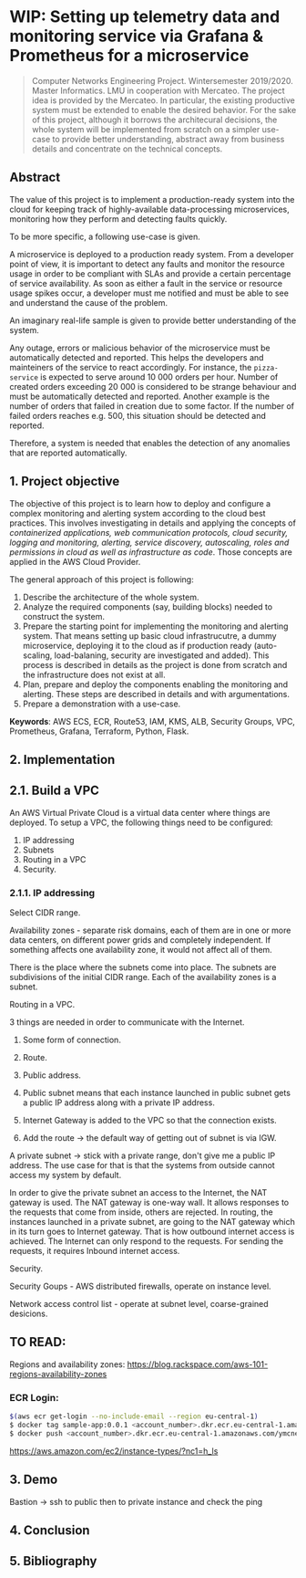 # WIP: Setting up telemetry data and monitoring service via Grafana & Prometheus for a microservice

> Computer Networks Engineering Project. Wintersemester 2019/2020. Master Informatics. LMU in cooperation with Mercateo. The project idea is provided by the Mercateo. In particular, the existing productive system  must be extended to enable the desired behavior. For the sake of this project, although it borrows the architecural decisions, the whole system will be implemented from scratch on a simpler use-case to provide better understanding, abstract away from business details and concentrate on the technical concepts.

## Abstract

The value of this project is to implement a production-ready system into the cloud for keeping track of highly-available data-processing microservices, monitoring how they perform and detecting faults quickly.

To be more specific, a following use-case is given. 

A microservice is deployed to a production ready system. From a developer point of view, it is important to detect any faults and monitor the resource usage in order to be compliant with SLAs and provide a certain percentage of service availability. As soon as either a fault in the service or resource usage spikes occur, a developer must me notified and must be able to see and understand the cause of the problem.

An imaginary real-life sample is given to provide better understanding of the system.

Any outage, errors or malicious behavior of the microservice must be automatically detected and reported. This helps the developers and mainteiners of the service to react accordingly. For instance, the `pizza-service` is expected to serve around 10 000 orders per hour. Number of created orders exceeding 20 000 is considered to be strange behaviour and must be automatically detected and reported. Another example is the number of orders that failed in creation due to some factor. If the number of failed orders reaches e.g. 500, this situation should be detected and reported. 

Therefore, a system is needed that enables the detection of any anomalies that are reported automatically.


## 1. Project objective 

The objective of this project is to learn how to deploy and configure a complex monitoring and alerting system according to the cloud best practices. This involves investigating in details and applying the concepts of *containerized applications, web communication protocols, cloud security, logging and monitoring, alerting, service discovery, autoscaling, roles and permissions in cloud as well as infrastructure as code*. Those concepts are applied in the AWS Cloud Provider. 

The general approach of this project is following:
1. Describe the architecture of the whole system.
2. Analyze the required components (say, building blocks) needed to construct the system.
3. Prepare the starting point for implementing the monitoring and alerting system. That means setting up basic cloud infrastrucutre, a dummy microservice, deploying it to the cloud as if production ready (auto-scaling, load-balaning, security are investigated and added). This process is described in details as the project is done from  scratch and the infrastructure does not exist at all.
4. Plan, prepare and deploy the components enabling the monitoring and alerting. These steps are described in details and with argumentations. 
5. Prepare a demonstration with a use-case. 

**Keywords**: AWS ECS, ECR, Route53, IAM, KMS, ALB, Security Groups, VPC, Prometheus, Grafana, Terraform, Python, Flask.

## 2. Implementation

## 2.1. Build a VPC
An AWS Virtual Private Cloud is a virtual data center where things are deployed. 
To setup a VPC, the following things need to be configured:
1. IP addressing
2. Subnets
3. Routing in a VPC
4. Security. 

### 2.1.1. IP addressing
Select CIDR range.

Availability zones - separate risk domains, each of them are in one or more data centers, on different power grids and completely independent. If something affects one availability zone, it would not affect all of them.

There is the place where the subnets come into place. The subnets are subdivisions of the initial CIDR range. Each of the availability zones is a subnet. 

Routing in a VPC.


3 things are needed in order to communicate with the Internet.
1. Some form of connection.
2. Route.
3. Public address.


1. Public subnet means that each instance launched in public  subnet gets a public IP address along with a private IP address.
2. Internet Gateway is added to the VPC so that the connection exists.
3. Add the  route -> the default  way of getting out of subnet is via IGW.

A private subnet -> stick with a private range, don't give me a public IP address. The use case for that is  that the systems from outside cannot access  my system by default. 

In  order to give the private subnet an access to the Internet, the NAT gateway is used. The NAT gateway is one-way wall. It allows responses to the requests that come from inside, others are rejected.  In routing, the instances launched in a private subnet, are going to the NAT gateway which in its turn goes to Internet gateway. That is how outbound internet access is achieved. The Internet can only respond to the requests. For sending the requests, it requires Inbound internet access. 

Security.

Security Goups - AWS distributed firewalls, operate on instance level.

Network access control list - operate at subnet level, coarse-grained desicions.

## TO  READ:
Regions and availability zones: https://blog.rackspace.com/aws-101-regions-availability-zones



### ECR Login:
```bash
$(aws ecr get-login --no-include-email --region eu-central-1)
$ docker tag sample-app:0.0.1 <account_number>.dkr.ecr.eu-central-1.amazonaws.com/ymcne2019:latest
$ docker push <account_number>.dkr.ecr.eu-central-1.amazonaws.com/ymcne2019:latest
```

https://aws.amazon.com/ec2/instance-types/?nc1=h_ls


## 3. Demo

Bastion -> ssh to public then to private instance and check the ping
## 4. Conclusion

## 5. Bibliography
